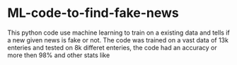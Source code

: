 # ML-code-to-find-fake-news
This python code use machine learning to train on a existing data and tells if a new given news is fake or not.
The code was trained on a vast data of 13k enteries and tested on 8k differet enteries, the code had an accuracy 
or more then 98% and other stats like 
